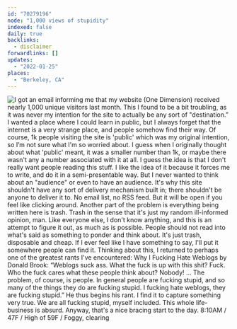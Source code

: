 ```yaml
---
id: "70279196"
node: "1,000 views of stupidity"
indexed: false
daily: true
backlinks:
  - disclaimer
forwardlinks: []
updates:
  - "2022-01-25"
places:
  - "Berkeley, CA"
---
```


![I got an email informing me that my website (One Dimension) received nearly 1,000 unique visitors last month. This I found to be a bit troubling, as it was never my intention for the site to actually be any sort of "destination.” I wanted a place where I could learn in public, but I always forget that the internet is a very strange place, and people somehow find their way. Of course, 1k people visiting the site is 'public' which was my original intention, so I’m not sure what I'm so worried about. I guess when I originally thought about what 'public' meant, it was a smaller number than 1k, or maybe there wasn't any a number associated with it at all. I guess the.idea is that I don't really want people reading this stuff. I like the idea of it because it forces me to write, and do it in a semi-presentable way. But I never wanted to think about an "audience" or even to have an audience. It's why this site shouldn't have any sort of delivery mechanism built in; there shouldn't be anyone to deliver it to. No email list, no RSS feed. But it will be open if you feel like clicking around. Another part of the problem is everything being written here is trash. Trash in the sense that it's just my random ill-informed opinion, man. Like everyone else, I don't know anything, and this is an attempt to figure it out, as much as is possible. People should not read into what's said as something to ponder and think about. It's just trash, disposable and cheap. If I ever feel like I have something to say, I'll put it somewhere people can find it. Thinking about this, I returned to perhaps one of the greatest rants I've encountered: Why I Fucking Hate Weblogs by Donald Brook: “Weblogs suck ass. What the fuck is up with this shit? Fuck. Who the fuck cares what these people think about? Nobody! … The problem, of course, is people. In general people are fucking stupid, and so many of the things they do are fucking stupid. I fucking hate weblogs, they are fucking stupid.” He thus begins his rant. I find it to capture something very true. We are all fucking stupid, myself included. This whole life-business is absurd. Anyway, that's a nice bracing start to the day. 8:10AM / 47F / High of 59F / Foggy, clearing](images/70279196/CXdtEZayhE-daily.webp)
